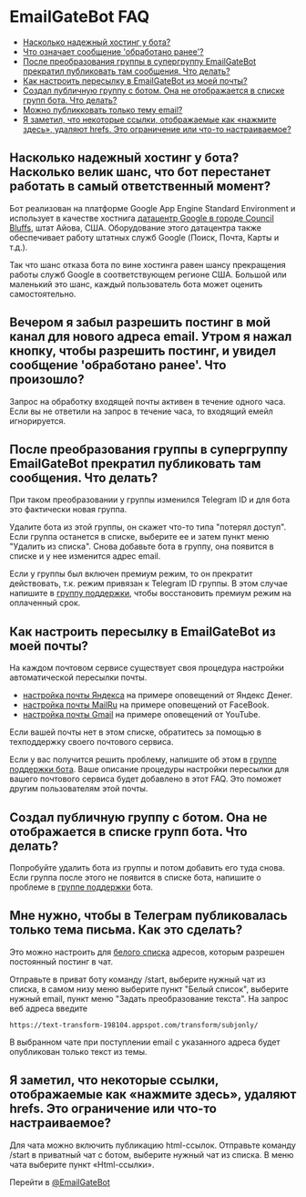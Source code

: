 # EmailGateBot FAQ

- [Насколько надежный хостинг у бота?](#%D0%BD%D0%B0%D1%81%D0%BA%D0%BE%D0%BB%D1%8C%D0%BA%D0%BE-%D0%BD%D0%B0%D0%B4%D0%B5%D0%B6%D0%BD%D1%8B%D0%B9-%D1%85%D0%BE%D1%81%D1%82%D0%B8%D0%BD%D0%B3-%D1%83-%D0%B1%D0%BE%D1%82%D0%B0-%D0%BD%D0%B0%D1%81%D0%BA%D0%BE%D0%BB%D1%8C%D0%BA%D0%BE-%D0%B2%D0%B5%D0%BB%D0%B8%D0%BA-%D1%88%D0%B0%D0%BD%D1%81-%D1%87%D1%82%D0%BE-%D0%B1%D0%BE%D1%82-%D0%BF%D0%B5%D1%80%D0%B5%D1%81%D1%82%D0%B0%D0%BD%D0%B5%D1%82-%D1%80%D0%B0%D0%B1%D0%BE%D1%82%D0%B0%D1%82%D1%8C-%D0%B2-%D1%81%D0%B0%D0%BC%D1%8B%D0%B9-%D0%BE%D1%82%D0%B2%D0%B5%D1%82%D1%81%D1%82%D0%B2%D0%B5%D0%BD%D0%BD%D1%8B%D0%B9-%D0%BC%D0%BE%D0%BC%D0%B5%D0%BD%D1%82)
- [Что означает сообщение 'обработано ранее'?](#%D0%B2%D0%B5%D1%87%D0%B5%D1%80%D0%BE%D0%BC-%D1%8F-%D0%B7%D0%B0%D0%B1%D1%8B%D0%BB-%D1%80%D0%B0%D0%B7%D1%80%D0%B5%D1%88%D0%B8%D1%82%D1%8C-%D0%BF%D0%BE%D1%81%D1%82%D0%B8%D0%BD%D0%B3-%D0%B2-%D0%BC%D0%BE%D0%B9-%D0%BA%D0%B0%D0%BD%D0%B0%D0%BB-%D0%B4%D0%BB%D1%8F-%D0%BD%D0%BE%D0%B2%D0%BE%D0%B3%D0%BE-%D0%B0%D0%B4%D1%80%D0%B5%D1%81%D0%B0-email-%D1%83%D1%82%D1%80%D0%BE%D0%BC-%D1%8F-%D0%BD%D0%B0%D0%B6%D0%B0%D0%BB-%D0%BA%D0%BD%D0%BE%D0%BF%D0%BA%D1%83-%D1%87%D1%82%D0%BE%D0%B1%D1%8B-%D1%80%D0%B0%D0%B7%D1%80%D0%B5%D1%88%D0%B8%D1%82%D1%8C-%D0%BF%D0%BE%D1%81%D1%82%D0%B8%D0%BD%D0%B3-%D0%B8-%D1%83%D0%B2%D0%B8%D0%B4%D0%B5%D0%BB-%D1%81%D0%BE%D0%BE%D0%B1%D1%89%D0%B5%D0%BD%D0%B8%D0%B5-%D0%BE%D0%B1%D1%80%D0%B0%D0%B1%D0%BE%D1%82%D0%B0%D0%BD%D0%BE-%D1%80%D0%B0%D0%BD%D0%B5%D0%B5-%D1%87%D1%82%D0%BE-%D0%BF%D1%80%D0%BE%D0%B8%D0%B7%D0%BE%D1%88%D0%BB%D0%BE)
- [После преобразования группы в супергруппу EmailGateBot прекратил публиковать там сообщения. Что делать?](#%D0%BF%D0%BE%D1%81%D0%BB%D0%B5-%D0%BF%D1%80%D0%B5%D0%BE%D0%B1%D1%80%D0%B0%D0%B7%D0%BE%D0%B2%D0%B0%D0%BD%D0%B8%D1%8F-%D0%B3%D1%80%D1%83%D0%BF%D0%BF%D1%8B-%D0%B2-%D1%81%D1%83%D0%BF%D0%B5%D1%80%D0%B3%D1%80%D1%83%D0%BF%D0%BF%D1%83-emailgatebot-%D0%BF%D1%80%D0%B5%D0%BA%D1%80%D0%B0%D1%82%D0%B8%D0%BB-%D0%BF%D1%83%D0%B1%D0%BB%D0%B8%D0%BA%D0%BE%D0%B2%D0%B0%D1%82%D1%8C-%D1%82%D0%B0%D0%BC-%D1%81%D0%BE%D0%BE%D0%B1%D1%89%D0%B5%D0%BD%D0%B8%D1%8F-%D1%87%D1%82%D0%BE-%D0%B4%D0%B5%D0%BB%D0%B0%D1%82%D1%8C)
- [Как настроить пересылку в EmailGateBot из моей почты?](#%D0%BA%D0%B0%D0%BA-%D0%BD%D0%B0%D1%81%D1%82%D1%80%D0%BE%D0%B8%D1%82%D1%8C-%D0%BF%D0%B5%D1%80%D0%B5%D1%81%D1%8B%D0%BB%D0%BA%D1%83-%D0%B2-emailgatebot-%D0%B8%D0%B7-%D0%BC%D0%BE%D0%B5%D0%B9-%D0%BF%D0%BE%D1%87%D1%82%D1%8B)
- [Создал публичную группу с ботом. Она не отображается в списке групп бота. Что делать?](#%D1%81%D0%BE%D0%B7%D0%B4%D0%B0%D0%BB-%D0%BF%D1%83%D0%B1%D0%BB%D0%B8%D1%87%D0%BD%D1%83%D1%8E-%D0%B3%D1%80%D1%83%D0%BF%D0%BF%D1%83-%D1%81-%D0%B1%D0%BE%D1%82%D0%BE%D0%BC-%D0%BE%D0%BD%D0%B0-%D0%BD%D0%B5-%D0%BE%D1%82%D0%BE%D0%B1%D1%80%D0%B0%D0%B6%D0%B0%D0%B5%D1%82%D1%81%D1%8F-%D0%B2-%D1%81%D0%BF%D0%B8%D1%81%D0%BA%D0%B5-%D0%B3%D1%80%D1%83%D0%BF%D0%BF-%D0%B1%D0%BE%D1%82%D0%B0-%D1%87%D1%82%D0%BE-%D0%B4%D0%B5%D0%BB%D0%B0%D1%82%D1%8C)
- [Можно публикковать только тему email?](#%D0%BC%D0%BD%D0%B5-%D0%BD%D1%83%D0%B6%D0%BD%D0%BE-%D1%87%D1%82%D0%BE%D0%B1%D1%8B-%D0%B2-%D1%82%D0%B5%D0%BB%D0%B5%D0%B3%D1%80%D0%B0%D0%BC-%D0%BF%D1%83%D0%B1%D0%BB%D0%B8%D0%BA%D0%BE%D0%B2%D0%B0%D0%BB%D0%B0%D1%81%D1%8C-%D1%82%D0%BE%D0%BB%D1%8C%D0%BA%D0%BE-%D1%82%D0%B5%D0%BC%D0%B0-%D0%BF%D0%B8%D1%81%D1%8C%D0%BC%D0%B0-%D0%BA%D0%B0%D0%BA-%D1%8D%D1%82%D0%BE-%D1%81%D0%B4%D0%B5%D0%BB%D0%B0%D1%82%D1%8C)
- [Я заметил, что некоторые ссылки, отображаемые как «нажмите здесь», удаляют hrefs. Это ограничение или что-то настраиваемое?](#%D1%8F-%D0%B7%D0%B0%D0%BC%D0%B5%D1%82%D0%B8%D0%BB-%D1%87%D1%82%D0%BE-%D0%BD%D0%B5%D0%BA%D0%BE%D1%82%D0%BE%D1%80%D1%8B%D0%B5-%D1%81%D1%81%D1%8B%D0%BB%D0%BA%D0%B8-%D0%BE%D1%82%D0%BE%D0%B1%D1%80%D0%B0%D0%B6%D0%B0%D0%B5%D0%BC%D1%8B%D0%B5-%D0%BA%D0%B0%D0%BA-%D0%BD%D0%B0%D0%B6%D0%BC%D0%B8%D1%82%D0%B5-%D0%B7%D0%B4%D0%B5%D1%81%D1%8C-%D1%83%D0%B4%D0%B0%D0%BB%D1%8F%D1%8E%D1%82-hrefs-%D1%8D%D1%82%D0%BE-%D0%BE%D0%B3%D1%80%D0%B0%D0%BD%D0%B8%D1%87%D0%B5%D0%BD%D0%B8%D0%B5-%D0%B8%D0%BB%D0%B8-%D1%87%D1%82%D0%BE-%D1%82%D0%BE-%D0%BD%D0%B0%D1%81%D1%82%D1%80%D0%B0%D0%B8%D0%B2%D0%B0%D0%B5%D0%BC%D0%BE%D0%B5)

## Насколько надежный хостинг у бота? Насколько велик шанс, что бот перестанет работать в самый ответственный момент?

Бот реализован на платформе Google App Engine Standard Environment и использует в качестве хостнига
[датацентр Google в городе Council Bluffs](https://www.google.com/about/datacenters/inside/locations/council-bluffs/), штат Айова, США.
Оборудование этого датацентра также обеспечивает работу штатных служб Google (Поиск, Почта, Карты и т.д.).

Так что шанс отказа бота по вине хостинга равен шансу прекращения работы служб Google в соответствующем регионе США.
Большой или маленький это шанс, каждый пользователь бота может оценить самостоятельно.

## Вечером я забыл разрешить постинг в мой канал для нового адреса email. Утром я нажал кнопку, чтобы разрешить постинг, и увидел сообщение 'обработано ранее'. Что произошло?

Запрос на обработку входящей почты активен в течение одного часа.
Если вы не ответили на запрос в течение часа, то входящий емейл игнорируется.

## После преобразования группы в супергруппу EmailGateBot прекратил публиковать там сообщения. Что делать?

При таком преобразовании у группы изменился Telegram ID и для бота это фактически новая группа.

Удалите бота из этой группы, он скажет что-то типа "потерял доступ". 
Если группа останется в списке, выберите ее и затем пункт меню "Удалить из списка".
Снова добавьте бота в группу, она появится в списке и у нее изменится адрес email.

Если у группы был включен премиум режим, то он прекратит действовать, т.к. режим привязан к Telegram ID группы.
В этом случае напишите в [группу поддержки](https://t.me/joinchat/CJ4MSEfmFlaDevQOeMVoLg), чтобы восстановить премиум режим на оплаченный срок.

## Как настроить пересылку в EmailGateBot из моей почты?

На каждом почтовом сервисе существует своя процедура настройки автоматической пересылки почты. 

- [настройка почты Яндекса](ym/guide.md) на примере оповещений от Яндекс Денег.
- [настройка почты MailRu](fb/guide.md) на примере оповещений от FaceBook.
- [настройка почты Gmail](youtube/guide.md) на примере оповещений от YouTube.

Если вашей почты нет в этом списке, обратитесь за помощью в техподдержку своего почтового сервиса.

Если у вас получится решить проблему, напишите об этом в [группе поддержки бота](https://t.me/joinchat/CJ4MSEfmFlaDevQOeMVoLg).
Ваше описание процедуры настройки пересылки для вашего почтового сервиса будет добавлено в этот FAQ.
Это поможет другим пользователям этой почты.

## Создал публичную группу с ботом. Она не отображается в списке групп бота. Что делать?

Попробуйте удалить бота из группы и потом добавить его туда снова. Если группа после этого не появится в списке бота, напишите о проблеме в [группе поддержки](https://t.me/joinchat/CJ4MSEfmFlaDevQOeMVoLg) бота.

## Мне нужно, чтобы в Телеграм публиковалась только тема письма. Как это сделать?

Это можно настроить для [белого списка](https://vb64.github.io/telegram.email.notify/docs/ru/stop_allow_list.html) адресов, которым разрешен постоянный постинг в чат.

Отправьте в приват боту команду /start, выберите нужный чат из списка, в самом низу меню выберите пункт "Белый список", выберите нужный email, пункт меню "Задать преобразование текста".
На запрос веб адреса введите

```
https://text-transform-198104.appspot.com/transform/subjonly/
```

В выбранном чате при поступлении email с указанного адреса будет опубликован только текст из темы.

## Я заметил, что некоторые ссылки, отображаемые как «нажмите здесь», удаляют hrefs. Это ограничение или что-то настраиваемое?

Для чата можно включить публикацию html-ссылок. Отправьте команду /start в приватный чат с ботом, выберите нужный чат из списка. В меню чата выберите пункт «Html-ссылки».

Перейти в [@EmailGateBot](http://t.me/EmailGateBot?start=utm_KDaxQG000_github-ru-faq)
